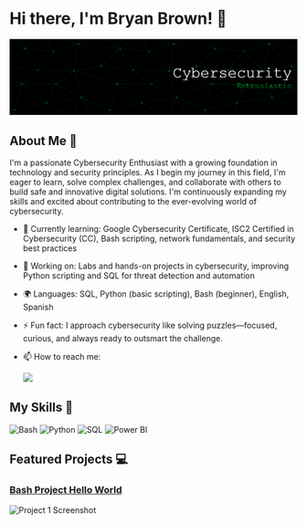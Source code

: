 # Hi there, I'm Bryan Brown! 👋

![Header](./banner.png)

## About Me 🚀

I'm a passionate Cybersecurity Enthusiast with a growing foundation in technology and security principles. As I begin my journey in this field, I'm eager to learn, solve complex challenges, and collaborate with others to build safe and innovative digital solutions. I'm continuously expanding my skills and excited about contributing to the ever-evolving world of cybersecurity.

- 🌱 Currently learning: Google Cybersecurity Certificate, ISC2 Certified in Cybersecurity (CC), Bash scripting, network fundamentals, and security best practices
- 🔭 Working on: Labs and hands-on projects in cybersecurity, improving Python scripting and SQL for threat detection and automation
- 🌍 Languages: SQL, Python (basic scripting), Bash (beginner), English, Spanish
- ⚡ Fun fact: I approach cybersecurity like solving puzzles—focused, curious, and always ready to outsmart the challenge.
- 📫 How to reach me:

  <a href="https://www.linkedin.com/in/bryanbrown30/"><img src="https://img.shields.io/badge/-LinkedIn-0072b1?&style=for-the-badge&logo=linkedin&logoColor=white" /></a>


## My Skills 🧠

![Bash](https://img.shields.io/badge/-Bash-4EAA25?style=flat-square&logo=gnubash&logoColor=white)
![Python](https://img.shields.io/badge/-Python-3776AB?style=flat-square&logo=python&logoColor=white)
![SQL](https://img.shields.io/badge/-SQL-4479A1?style=flat-square&logo=mysql&logoColor=white)
![Power BI](https://img.shields.io/badge/-Power%20BI-F2C811?style=flat-square&logo=powerbi&logoColor=black)

## Featured Projects 💻

### [Bash Project Hello World](project_1_link)

![Project 1 Screenshot](project_1_screenshot_url)





